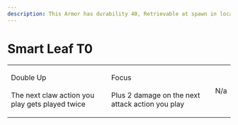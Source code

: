 ```yaml
---
description: This Armor has durability 40, Retrievable at spawn in locations.
---
```


# Smart Leaf T0

|                                                                         |                                                                      |     |
| ----------------------------------------------------------------------- | -------------------------------------------------------------------- | --- |
| <p>Double Up<br><br>The next claw action you play gets played twice</p> | <p>Focus<br><br>Plus 2 damage on the next attack action you play</p> | N/a |
